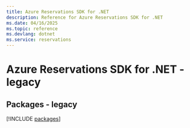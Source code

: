 ```yaml
---
title: Azure Reservations SDK for .NET
description: Reference for Azure Reservations SDK for .NET
ms.date: 04/16/2025
ms.topic: reference
ms.devlang: dotnet
ms.service: reservations
---
```

# Azure Reservations SDK for .NET - legacy
## Packages - legacy
[!INCLUDE [packages](reservations-index.md)]